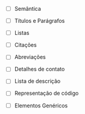 - [ ] Semântica

- [ ] Títulos e Parágrafos

- [ ] Listas

- [ ] Citações

- [ ] Abreviações

- [ ] Detalhes de contato

- [ ] Lista de descrição

- [ ] Representação de código

- [ ] Elementos Genéricos